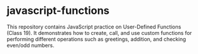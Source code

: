 # javascript-functions
This repository contains JavaScript practice on User-Defined Functions (Class 19). It demonstrates how to create, call, and use custom functions for performing different operations such as greetings, addition, and checking even/odd numbers.
